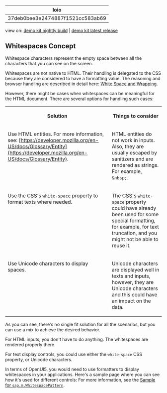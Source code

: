 <!-- loio37deb0bee3e2474887f1521cc583ab69 -->

| loio |
| -----|
| 37deb0bee3e2474887f1521cc583ab69 |

<div id="loio">

view on: [demo kit nightly build](https://sdk.openui5.org/nightly/#/topic/37deb0bee3e2474887f1521cc583ab69) | [demo kit latest release](https://sdk.openui5.org/topic/37deb0bee3e2474887f1521cc583ab69)</div>

## Whitespaces Concept

Whitespace characters represent the empty space between all the characters that you can see on the screen.

Whitespaces are not native to HTML. Their handling is delegated to the CSS because they are considered to have a formatting value. The reasoning and browser handling are described in detail here: [White Space and Wrapping](https://www.w3.org/TR/css-text-3/#white-space-property).

However, there might be cases when whitespaces can be meaningful for the HTML document. There are several options for handling such cases:


<table>
<tr>
<th valign="top">

Solution

</th>
<th valign="top">

Things to consider

</th>
</tr>
<tr>
<td valign="top">

Use HTML entities. For more information, see: [https://developer.mozilla.org/en-US/docs/Glossary/Entity](https://developer.mozilla.org/en-US/docs/Glossary/Entity).

</td>
<td valign="top">

HTML entities do not work in inputs. Also, they are usually escaped by sanitizers and are rendered as strings. For example, `&nbsp;`.

</td>
</tr>
<tr>
<td valign="top">

Use the CSS's `white-space` property to format texts where needed.

</td>
<td valign="top">

The CSS's `white-space` property could have already been used for some special formatting, for example, for text truncation, and you might not be able to reuse it.

</td>
</tr>
<tr>
<td valign="top">

Use Unicode characters to display spaces.

</td>
<td valign="top">

Unicode characters are displayed well in texts and inputs, however, they are Unicode characters and this could have an impact on the data.

</td>
</tr>
</table>

As you can see, there's no single fit solution for all the scenarios, but you can use a mix to achieve the desired behavior.

For HTML inputs, you don't have to do anything. The whitespaces are rendered properly there.

For text display controls, you could use either the `white-space` CSS property, or Unicode characters.

In terms of OpenUI5, you would need to use formatters to display whitespaces in your applications. Here's a sample page where you can see how it's used for different controls: For more information, see the [Sample for `sap.m.WhitespacePattern`](https://sdk.openui5.org/entity/sap.m.WhitespacePattern). 

